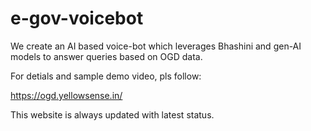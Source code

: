 # e-gov-voicebot
We create an AI based voice-bot which leverages Bhashini and gen-AI models to answer queries based on OGD data.

For detials and sample demo video, pls follow:

https://ogd.yellowsense.in/

This website is always updated with latest status.
